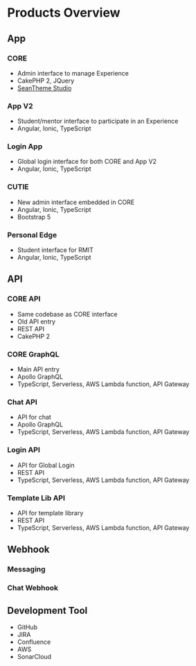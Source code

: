 # Products Overview

## App

### CORE

* Admin interface to manage Experience
* CakePHP 2, JQuery
* [SeanTheme Studio](https://seantheme.com/studio/)

### App V2

* Student/mentor interface to participate in an Experience
* Angular, Ionic, TypeScript

### Login App

* Global login interface for both CORE and App V2
* Angular, Ionic, TypeScript

### CUTIE

* New admin interface embedded in CORE
* Angular, Ionic, TypeScript
* Bootstrap 5

### Personal Edge

* Student interface for RMIT
* Angular, Ionic, TypeScript

## API

### CORE API

* Same codebase as CORE interface
* Old API entry
* REST API
* CakePHP 2

### CORE GraphQL

* Main API entry
* Apollo GraphQL
* TypeScript, Serverless, AWS Lambda function, API Gateway

### Chat API

* API for chat
* Apollo GraphQL
* TypeScript, Serverless, AWS Lambda function, API Gateway

### Login API

* API for Global Login
* REST API
* TypeScript, Serverless, AWS Lambda function, API Gateway

### Template Lib API

* API for template library
* REST API
* TypeScript, Serverless, AWS Lambda function, API Gateway

## Webhook

### Messaging

### Chat Webhook

## Development Tool

* GitHub
* JIRA
* Confluence
* AWS
* SonarCloud
